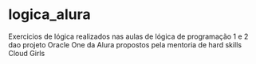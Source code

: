 # logica_alura
 Exercicios de lógica realizados nas aulas de lógica de programação 1 e 2 dao projeto Oracle One da Alura propostos pela mentoria de hard skills Cloud Girls
